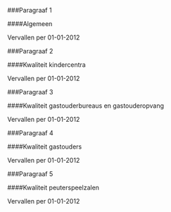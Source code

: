 <meta http-equiv='Content-Type' content='text/html; charset=utf-8' />

###Paragraaf 1 

####Algemeen

Vervallen per 01-01-2012 

###Paragraaf 2 

####Kwaliteit kindercentra

Vervallen per 01-01-2012 

###Paragraaf  3 

####Kwaliteit gastouderbureaus en gastouderopvang 

Vervallen per 01-01-2012 

###Paragraaf 4 

####Kwaliteit gastouders

Vervallen per 01-01-2012 

###Paragraaf 5 

####Kwaliteit peuterspeelzalen

Vervallen per 01-01-2012 

